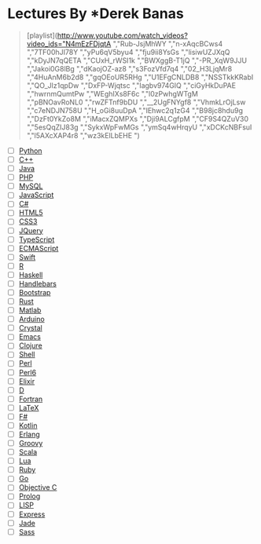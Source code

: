 # Lectures By ***Derek Banas**

> [playlist](http://www.youtube.com/watch_videos?video_ids="N4mEzFDjqtA ","Rub-JsjMhWY ","n-xAqcBCws4 ","7TF00hJI78Y ","yPu6qV5byu4 ","fju9ii8YsGs ","lisiwUZJXqQ ","kDyJN7qQETA ","CUxH_rWSI1k ","BWXggB-T1jQ ","-PR_XqW9JJU ","Jakoi0G8lBg ","dKaojOZ-az8 ","s3FozVfd7q4 ","02_H3LjqMr8 ","4HuAnM6b2d8 ","gqOEoUR5RHg ","U1EFgCNLDB8 ","NSSTkkKRabI ","QO_Jlz1qpDw ","DxFP-Wjqtsc ","Iagbv974GlQ ","ciGyHkDuPAE ","hwrnmQumtPw ","WEghIXs8F6c ","l0zPwhgWTgM ","pBNOavRoNL0 ","rwZFTnf9bDU ","__2UgFNYgf8 ","VhmkLrOjLsw ","c7eNDJN758U ","H_oGi8uuDpA ","IEhwc2q1zG4 ","B98jc8hdu9g ","DzFt0YkZo8M ","iMacxZQMPXs ","Dji9ALCgfpM ","CF9S4QZuV30 ","5esQqZIJ83g ","SykxWpFwMGs ","ymSq4wHrqyU ","xDCKcNBFsuI ","l5AXcXAP4r8 ","wz3kElLbEHE ")

+ [ ] [Python](https://youtu.be/N4mEzFDjqtA)
+ [ ] [C++](https://youtu.be/Rub-JsjMhWY)
+ [ ] [Java](https://youtu.be/n-xAqcBCws4)
+ [ ] [PHP](https://youtu.be/7TF00hJI78Y)
+ [ ] [MySQL](https://youtu.be/yPu6qV5byu4)
+ [ ] [JavaScript](https://youtu.be/fju9ii8YsGs)
+ [ ] [C#](https://youtu.be/lisiwUZJXqQ)
+ [ ] [HTML5](https://youtu.be/kDyJN7qQETA)
+ [ ] [CSS3](https://youtu.be/CUxH_rWSI1k)
+ [ ] [JQuery](https://youtu.be/BWXggB-T1jQ)
+ [ ] [TypeScript](https://youtu.be/-PR_XqW9JJU)
+ [ ] [ECMAScript](https://youtu.be/Jakoi0G8lBg)
+ [ ] [Swift](https://youtu.be/dKaojOZ-az8)
+ [ ] [R](https://youtu.be/s3FozVfd7q4)
+ [ ] [Haskell](https://youtu.be/02_H3LjqMr8)
+ [ ] [Handlebars](https://youtu.be/4HuAnM6b2d8)
+ [ ] [Bootstrap](https://youtu.be/gqOEoUR5RHg)
+ [ ] [Rust](https://youtu.be/U1EFgCNLDB8)
+ [ ] [Matlab](https://youtu.be/NSSTkkKRabI)
+ [ ] [Arduino](https://youtu.be/QO_Jlz1qpDw)
+ [ ] [Crystal](https://youtu.be/DxFP-Wjqtsc)
+ [ ] [Emacs](https://youtu.be/Iagbv974GlQ)
+ [ ] [Clojure](https://youtu.be/ciGyHkDuPAE)
+ [ ] [Shell](https://youtu.be/hwrnmQumtPw)
+ [ ] [Perl](https://youtu.be/WEghIXs8F6c)
+ [ ] [Perl6](https://youtu.be/l0zPwhgWTgM)
+ [ ] [Elixir](https://youtu.be/pBNOavRoNL0)
+ [ ] [D](https://youtu.be/rwZFTnf9bDU)
+ [ ] [Fortran](https://youtu.be/__2UgFNYgf8)
+ [ ] [LaTeX](https://youtu.be/VhmkLrOjLsw)
+ [ ] [F#](https://youtu.be/c7eNDJN758U)
+ [ ] [Kotlin](https://youtu.be/H_oGi8uuDpA)
+ [ ] [Erlang](https://youtu.be/IEhwc2q1zG4)
+ [ ] [Groovy](https://youtu.be/B98jc8hdu9g)
+ [ ] [Scala](https://youtu.be/DzFt0YkZo8M)
+ [ ] [Lua](https://youtu.be/iMacxZQMPXs)
+ [ ] [Ruby](https://youtu.be/Dji9ALCgfpM)
+ [ ] [Go](https://youtu.be/CF9S4QZuV30)
+ [ ] [Objective C](https://youtu.be/5esQqZIJ83g)
+ [ ] [Prolog](https://youtu.be/SykxWpFwMGs)
+ [ ] [LISP](https://youtu.be/ymSq4wHrqyU)
+ [ ] [Express](https://youtu.be/xDCKcNBFsuI)
+ [ ] [Jade](https://youtu.be/l5AXcXAP4r8)
+ [ ] [Sass](https://youtu.be/wz3kElLbEHE)